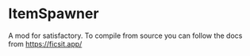 # ItemSpawner

A mod for satisfactory. To compile from source you can follow the docs from https://ficsit.app/
 
